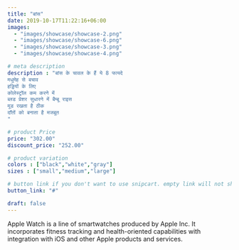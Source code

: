 ```yaml
---
title: "बांस"
date: 2019-10-17T11:22:16+06:00
images: 
  - "images/showcase/showcase-2.png"
  - "images/showcase/showcase-6.png"
  - "images/showcase/showcase-3.png"
  - "images/showcase/showcase-4.png"

# meta description
description : "बांस के चावल के हैं ये 8 फायदे
मधुमेह से बचाव 
हड्डियों के लिए
कोलेस्ट्रॉल कम करने में 
ब्लड प्रेशर सुधारने में बैम्बू राइस 
मूड रखता है ठीक 
दाँतों को बनाता है मजबूत
"

# product Price
price: "302.00"
discount_price: "252.00"

# product variation
colors : ["black","white","gray"]
sizes : ["small","medium","large"]

# button link if you don't want to use snipcart. empty link will not show button
button_link: "#"

draft: false
---
```


Apple Watch is a line of smartwatches produced by Apple Inc. It incorporates fitness tracking and health-oriented capabilities with integration with iOS and other Apple products and services.
